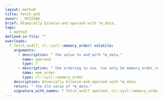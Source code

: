 ```yaml
---
layout: method
title: fetch_and
owner: __MISSING__
brief: Atomically bitwise-and operand with *m_data.
tags:
  - method
defined-in-file: ""
overloads:
  T fetch_and(T, cl::sycl::memory_order) volatile:
    arguments:
      - description: " the value to and with *m_data."
        name: operand
        type: T
      - description: " the ordering to use. Can only be memory_order_relaxed."
        name: mem_order
        type: cl::sycl::memory_order
    description: Atomically bitwise-and operand with *m_data.
    return: " the old value of *m_data."
    signature_with_names: T fetch_and(T operand, cl::sycl::memory_order mem_order) volatile
---
```

